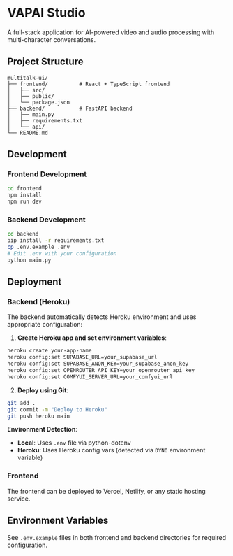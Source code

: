# VAPAI Studio

A full-stack application for AI-powered video and audio processing with multi-character conversations.

## Project Structure

```
multitalk-ui/
├── frontend/          # React + TypeScript frontend
│   ├── src/
│   ├── public/
│   └── package.json
├── backend/           # FastAPI backend
│   ├── main.py
│   ├── requirements.txt
│   └── api/
└── README.md
```

## Development

### Frontend Development

```bash
cd frontend
npm install
npm run dev
```

### Backend Development

```bash
cd backend
pip install -r requirements.txt
cp .env.example .env
# Edit .env with your configuration
python main.py
```

## Deployment

### Backend (Heroku)

The backend automatically detects Heroku environment and uses appropriate configuration:

1. **Create Heroku app and set environment variables**:
```bash
heroku create your-app-name
heroku config:set SUPABASE_URL=your_supabase_url
heroku config:set SUPABASE_ANON_KEY=your_supabase_anon_key
heroku config:set OPENROUTER_API_KEY=your_openrouter_api_key
heroku config:set COMFYUI_SERVER_URL=your_comfyui_url
```

2. **Deploy using Git**:
```bash
git add .
git commit -m "Deploy to Heroku"
git push heroku main
```

**Environment Detection**:
- **Local**: Uses `.env` file via python-dotenv
- **Heroku**: Uses Heroku config vars (detected via `DYNO` environment variable)

### Frontend

The frontend can be deployed to Vercel, Netlify, or any static hosting service.

## Environment Variables

See `.env.example` files in both frontend and backend directories for required configuration.
